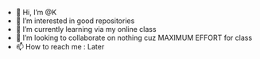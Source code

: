 - 👋 Hi, I’m @K
- 👀 I’m interested in good repositories
- 🌱 I’m currently learning via my online class
- 💞️ I’m looking to collaborate on nothing cuz MAXIMUM EFFORT for class
- 📫 How to reach me : Later

<!---
Harikrisshna/Harikrisshna is a ✨ special ✨ repository because its `README.md` (this file) appears on your GitHub profile.
You can click the Preview link to take a look at your changes.
--->
